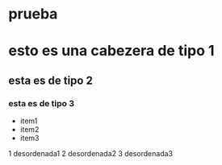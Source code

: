 # prueba
# esto es una cabezera de tipo 1
## esta es de tipo 2
### esta es de tipo 3

* item1
* item2
* item3

1 desordenada1
2 desordenada2
3 desordenada3 
